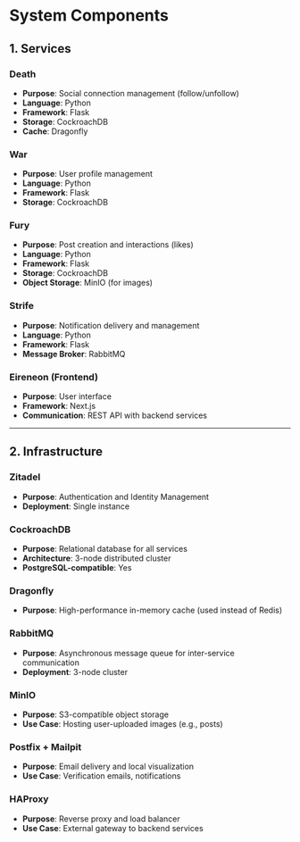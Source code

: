 # System Components

## 1. Services

### Death
- **Purpose**: Social connection management (follow/unfollow)
- **Language**: Python
- **Framework**: Flask
- **Storage**: CockroachDB
- **Cache**: Dragonfly

### War
- **Purpose**: User profile management
- **Language**: Python
- **Framework**: Flask
- **Storage**: CockroachDB

### Fury
- **Purpose**: Post creation and interactions (likes)
- **Language**: Python
- **Framework**: Flask
- **Storage**: CockroachDB
- **Object Storage**: MinIO (for images)

### Strife
- **Purpose**: Notification delivery and management
- **Language**: Python
- **Framework**: Flask
- **Message Broker**: RabbitMQ

### Eireneon (Frontend)
- **Purpose**: User interface
- **Framework**: Next.js
- **Communication**: REST API with backend services

---

## 2. Infrastructure

### Zitadel
- **Purpose**: Authentication and Identity Management
- **Deployment**: Single instance

### CockroachDB
- **Purpose**: Relational database for all services
- **Architecture**: 3-node distributed cluster
- **PostgreSQL-compatible**: Yes

### Dragonfly
- **Purpose**: High-performance in-memory cache (used instead of Redis)

### RabbitMQ
- **Purpose**: Asynchronous message queue for inter-service communication
- **Deployment**: 3-node cluster

### MinIO
- **Purpose**: S3-compatible object storage
- **Use Case**: Hosting user-uploaded images (e.g., posts)

### Postfix + Mailpit
- **Purpose**: Email delivery and local visualization
- **Use Case**: Verification emails, notifications

### HAProxy
- **Purpose**: Reverse proxy and load balancer
- **Use Case**: External gateway to backend services
